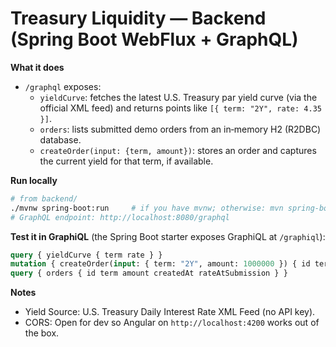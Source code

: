# Treasury Liquidity — Backend (Spring Boot WebFlux + GraphQL)

**What it does**
- `/graphql` exposes:
  - `yieldCurve`: fetches the latest U.S. Treasury par yield curve (via the official XML feed) and returns points like `[{ term: "2Y", rate: 4.35 }]`.
  - `orders`: lists submitted demo orders from an in‑memory H2 (R2DBC) database.
  - `createOrder(input: {term, amount})`: stores an order and captures the current yield for that term, if available.

**Run locally**

```bash
# from backend/
./mvnw spring-boot:run     # if you have mvnw; otherwise: mvn spring-boot:run
# GraphQL endpoint: http://localhost:8080/graphql
```

**Test it in GraphiQL** (the Spring Boot starter exposes GraphiQL at `/graphiql`):

```graphql
query { yieldCurve { term rate } }
mutation { createOrder(input: { term: "2Y", amount: 1000000 }) { id term amount createdAt rateAtSubmission } }
query { orders { id term amount createdAt rateAtSubmission } }
```

**Notes**
- Yield Source: U.S. Treasury Daily Interest Rate XML Feed (no API key).
- CORS: Open for dev so Angular on `http://localhost:4200` works out of the box.
